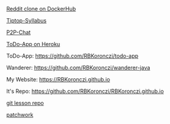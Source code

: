 [Reddit clone on DockerHub](https://cloud.docker.com/u/rbkoronczi/repository/docker/rbkoronczi/reddit)

[Tiptop-Syllabus](https://github.com/green-fox-academy/tiptop-syllabus)

[P2P-Chat](https://github.com/RBKoronczi/p2p-chat)

[ToDo-App on Heroku](https://calm-inlet-17473.herokuapp.com/todo/)

ToDo-App: <https://github.com/RBKoronczi/todo-app>

Wanderer: <https://github.com/RBKoronczi/wanderer-java>

My Website: <https://RBKoronczi.github.io>

It's Repo: <https://github.com/RBKoronczi/RBKoronczi.github.io>

[git lesson repo](https://github.com/RBKoronczi/git-lesson-repository)

[patchwork](https://github.com/RBKoronczi/patchwork)
